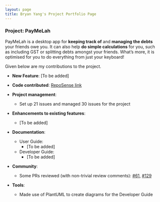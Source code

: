 ```yaml
---
layout: page
title: Bryan Yang's Project Portfolio Page
---
```


### Project: PayMeLah

PayMeLah is a desktop app for **keeping track of** and **managing the debts** your friends owe you. It can also help **do simple calculations** for you, such as including GST or splitting debts amongst your friends. What’s more, it is optimised for you to do everything from just your keyboard!

Given below are my contributions to the project.

* **New Feature**: [To be added]

* **Code contributed**: [RepoSense link](https://nus-cs2103-ay2223s1.github.io/tp-dashboard/?search=&sort=groupTitle&sortWithin=title&timeframe=commit&mergegroup=&groupSelect=groupByRepos&breakdown=true&checkedFileTypes=docs~functional-code~test-code~other&since=2022-09-16&tabOpen=true&tabType=authorship&tabAuthor=TheSoggy&tabRepo=AY2223S1-CS2103T-W13-3%2Ftp%5Bmaster%5D&authorshipIsMergeGroup=false&authorshipFileTypes=docs~functional-code~test-code~other&authorshipIsBinaryFileTypeChecked=false&authorshipIsIgnoredFilesChecked=false)

* **Project management**:
    * Set up 21 issues and managed 30 issues for the project

* **Enhancements to existing features**:
    * [To be added]

* **Documentation**:
    * User Guide:
        * [To be added]
    * Developer Guide:
        * [To be added]

* **Community**:
    * Some PRs reviewed (with non-trivial review comments): [#61](https://github.com/AY2223S1-CS2103T-W13-3/tp/pull/61), [#129](https://github.com/AY2223S1-CS2103T-W13-3/tp/pull/129)

* **Tools**:
    * Made use of PlantUML to create diagrams for the Developer Guide
